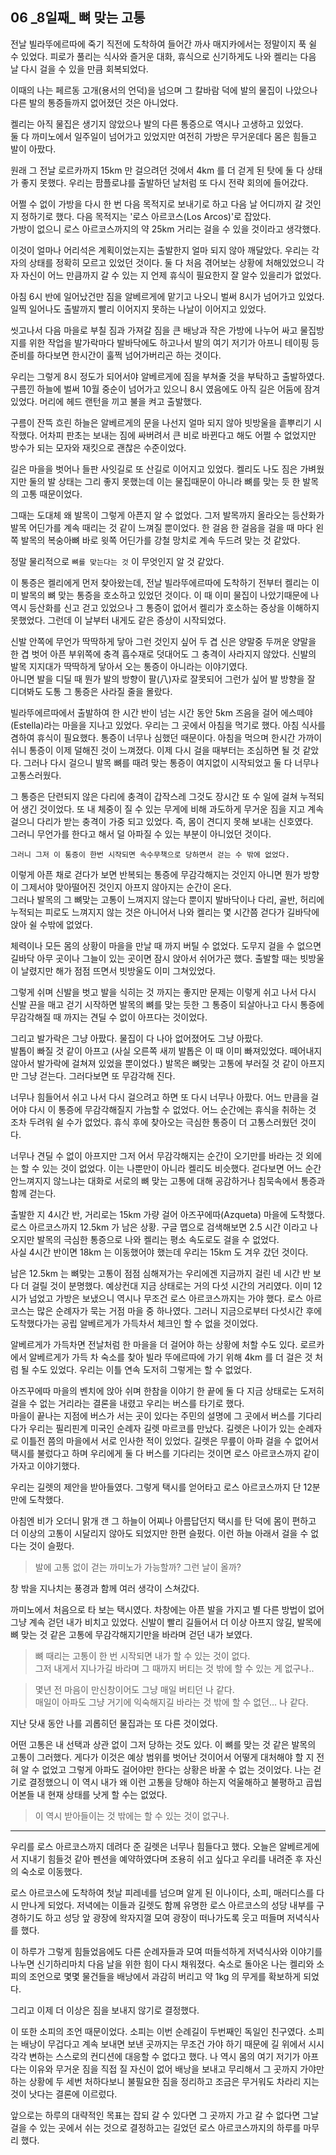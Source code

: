 ## 06 _8일째\_ 뼈 맞는 고통


전날 빌라뚜에르따에 죽기 직전에 도착하여 들어간 까사 매지카에서는 
정말이지 푹 쉴 수 있었다. 피로가 풀리는 식사와 즐거운 대화, 휴식으로 
신기하게도 나와 켈리는 다음 날 다시 걸을 수 있을 만큼 회복되었다.

이때의 나는 페르동 고개(용서의 언덕)을 넘으며 그 칼바람 덕에 
발의 물집이 나았으나 다른 발의 통증들까지 없어졌던 것은 아니었다.

켈리는 아직 물집은 생기지 않았으나 발의 다른 통증으로 역시나 고생하고 있었다.  
둘 다 까미노에서 일주일이 넘어가고 있었지만 여전히 가방은 무거운데다
몸은 힘들고 발이 아팠다.

원래 그 전날 로르카까지 15km 만 걸으려던 것에서 
4km 를 더 걷게 된 탓에 둘 다 상태가 좋지 못했다.
우리는 팜플로냐를 출발하던 날처럼 또 다시 전략 회의에 들어갔다.

어쩔 수 없이 가방을 다시 한 번 다음 목적지로 보내기로 하고
다음 날 어디까지 갈 것인지 정하기로 했다. 
다음 목적지는 '로스 아르코스(Los Arcos)'로 잡았다.  
가방이 없으니 로스 아르코스까지의 약 25km 거리는 걸을 수 있을 것이라고 생각했다.

이것이 얼마나 어리석은 계획이었는지는 출발한지 얼마 되지 않아 
깨달았다. 우리는 각자의 상태를 정확히 모르고 있었던 것이다.
둘 다 처음 겪어보는 상황에 처해있었으니 각자 자신이 
어느 만큼까지 갈 수 있는 지 언제 휴식이 필요한지 잘 알수 있을리가 없었다.

아침 6시 반에 일어났건만 짐을 알베르게에 맡기고 나오니 벌써 8시가 넘어가고 있었다.
일찍 일어나도 출발까지 빨리 이어지지 못하는 나날이 이어지고 있었다.

씻고나서 다음 마을로 부칠 짐과 가져갈 짐을 큰 배낭과 작은 가방에 나누어 싸고
물집방지를 위한 작업을 발가락마다 발바닥에도 하고나서 
발의 여기 저기가 아프니 테이핑 등 준비를 하다보면 
한시간이 훌쩍 넘어가버리곤 하는 것이다.

우리는 그렇게 8시 정도가 되어서야 알베르게에 짐을 부쳐줄 것을 부탁하고 
출발하였다.
구름낀 하늘에 벌써 10월 중순이 넘어가고 있으니
8시 였음에도 아직 길은 어둠에 잠겨있었다.
머리에 헤드 랜턴을 끼고 불을 켜고 출발했다.

구름이 잔뜩 흐린 하늘은 알베르게의 문을 나선지 얼마 되지 않아 
빗방울을 흩뿌리기 시작했다.
어차피 판초는 보내는 짐에 싸버려서 큰 비로 바뀐다고 해도 어쩔 수 없었지만 
방수가 되는 모자와 재킷으로 괜찮은 수준이었다.

길은 마을을 벗어나 들판 사잇길로 또 산길로 이어지고 있었다.
켈리도 나도 짐은 가벼웠지만 둘의 발 상태는 그리 좋지 못했는데 
이는 물집때문이 아니라 뼈를 맞는 듯 한 발목의 고통 때문이었다.

그때는 도대체 왜 발목이 그렇게 아픈지 알 수 없었다. 
그저 발목까지 올라오는 등산화가 발목 어딘가를 
계속 때리는 것 같이 느껴질 뿐이었다.
한 걸음 한 걸음을 걸을 때 마다 왼쪽 발목의 복숭아뼈 바로 윗쪽 어딘가를
강철 망치로 계속 두드려 맞는 것 같았다.

정말 물리적으로 ```뼈를 맞는다는 것``` 이 무엇인지 알 것 같았다.

이 통증은 켈리에게 먼저 찾아왔는데, 전날 빌라뚜에르따에 도착하기 전부터 
켈리는 이미 발목의 뼈 맞는 통증을 호소하고 있었던 것이다. 
이 때 이미 물집이 나았기때문에 나 역시 등산화를 신고 걷고 있었으나 
그 통증이 없어서 켈리가 호소하는 증상을 이해하지 못했었다.
그런데 이 날부터 내게도 같은 증상이 시작되었다.

신발 안쪽에 무언가 딱딱하게 닿아 그런 것인지 싶어 
두 겹 신은 양말중 두꺼운 양말을 한 겹 벗어 아픈 부위쪽에 충격 흡수재로
덧대어도 그 충격이 사라지지 않았다.
신발의 발목 지지대가 딱딱하게 닿아서 오는 통증이 아니라는 이야기였다.  
아니면 발을 디딜 때 뭔가 발의 방향이 팔(八)자로 잘못되어 그런가 싶어
발 방향을 잘 디뎌봐도 도통 그 통증은 사라질 줄을 몰랐다.

빌라뚜에르따에서 출발하여 한 시간 반이 넘는 시간 동안 
5km 즈음을 걸어 에스떼야(Estella)라는 마을을 지나고 있었다.
우리는 그 곳에서 아침을 먹기로 했다. 아침 식사를 겸하여 휴식이 필요했다. 
통증이 너무나 심했던 때문이다. 
아침을 먹으며 한시간 가까이 쉬니 통증이 이제 덜해진 것이 느껴졌다.
이제 다시 걸을 때부터는 조심하면 될 것 같았다.
그러나 다시 걸으니 발목 뼈를 때려 맞는 통증이 여지없이 시작되었고 
둘 다 너무나 고통스러웠다.

그 통증은 단련되지 않은 다리에 충격이 갑작스레 그것도 장시간
또 수 일에 걸쳐 누적되어 생긴 것이었다.
또 내 체중이 질 수 있는 무게에 비해 과도하게 무거운 짐을 지고 계속 걸으니 
다리가 받는 충격이 가중 되고 있었다. 즉, 몸이 견디지 못해 보내는 신호였다.  
그러니 무언가를 한다고 해서 덜 아파질 수 있는 부분이 아니었던 것이다.


    그러니 그저 이 통증이 한번 시작되면 속수무책으로 당하면서 걷는 수 밖에 없었다.

이렇게 아픈 채로 걷다가 보면 반복되는 통증에 무감각해지는 것인지 
아니면 뭔가 방향이 그제서야 맞아떨어진 것인지 아프지 않아지는 순간이 온다.  
그러나 발목의 그 뼈맞는 고통이 느껴지지 않는다 뿐이지 발바닥이나 다리, 골반, 허리에
누적되는 피로도 느껴지지 않는 것은 아니어서 
나와 켈리는 몇 시간쯤 걷다가 길바닥에 앉아 쉴 수밖에 없었다.

체력이나 모든 몸의 상황이 마을을 만날 때 까지 버틸 수 없었다.
도무지 걸을 수 없으면 길바닥 아무 곳이나 그늘이 있는 곳이면 잠시 앉아서
쉬어가곤 했다.
출발할 때는 빗방울이 날렸지만 해가 점점 뜨면서 빗방울도
이미 그쳐있었다.

그렇게 쉬며 신발을 벗고 발을 식히는 것 까지는 좋지만 문제는 
이렇게 쉬고 나서 다시 신발 끈을 매고 걷기 시작하면
발목의 뼈를 맞는 듯한 그 통증이 되살아나고
다시 통증에 무감각해질 때 까지는 견딜 수 없이 아프다는 것이었다.

그리고 발가락은 그냥 아팠다. 물집이 다 나아 없어졌어도 그냥 아팠다.  
발톱이 빠질 것 같이 아프고
(사실 오른쪽 새끼 발톱은 이 때 이미 빠져있었다. 
떼어내지 않아서 발가락에 걸쳐져 있었을 뿐이었다.)
발목은 뼈맞는 고통에 부러질 것 같이 아프지만 
그냥 걷는다. 그러다보면 또 무감각해 진다.  

너무나 힘들어서 쉬고 나서 다시 걸으려고 하면 또 다시 너무나 아팠다.
어느 만큼을 걸어야 다시 이 통증에 무감각해질지 가늠할 수 없었다.
어느 순간에는 휴식을 취하는 것 조차 두려워 쉴 수가 없었다.
휴식 후에 찾아오는 극심한 통증이 더 고통스러웠던 것이다.

너무나 견딜 수 없이 아프지만 
그저 어서 무감각해지는 순간이 오기만를 바라는 것 외에는 할 수 있는 것이 없었다. 
이는 나뿐만이 아니라 켈리도 비슷했다. 
걷다보면 어느 순간 안느껴지지 않느냐는 대화로 서로의 뼈 맞는 고통에 대해 
공감하거나 침묵속에서 통증과 함께 걷는다.

출발한 지 4시간 반, 거리로는 15km 가량 걸어 아즈꾸에따(Azqueta) 마을에 도착했다.
로스 아르코스까지 12.5km 가 남은 상황. 구글 맵으로 검색해보면 2.5 시간
이라고 나오지만 발목의 극심한 통증으로 나와 켈리는 평소 속도로도 걸을 수 없었다.  
사실 4시간 반이면 18km 는 이동했어야 했는데 우리는 15km 도 겨우 갔던 것이다.  

남은 12.5km 는 뼈맞는 고통이 점점 심해져가는 우리에겐 
지금까지 걸린 네 시간 반 보다 더 걸릴 것이 분명했다.
예상컨대 지금 상태로는 거의 다섯 시간의 거리였다. 
이미 12시가 넘었고 가방은 보냈으니 역시나 무조건 로스 아르코스까지는 가야 했다.
로스 아르코스는 많은 순례자가 묵는 거점 마을 중 하나였다.
그러니 지금으로부터 다섯시간 후에 도착했다가는 
공립 알베르게가 가득차서 체크인 할 수 없을 것이었다.

알베르게가 가득차면 전날처럼 한 마을을 더 걸어야 하는 상황에 처할 수도 있다.
로르카에서 알베르게가 가득 차 숙소를 찾아 빌라 뚜에르따에 가기 위해 
4km 를 더 걸은 것 처럼 될 수도 있었다.
우리는 이틀 연속 도저히 그렇게는 할 수 없었다.

아즈꾸에따 마을의 벤치에 앉아 쉬며 한참을 이야기 한 끝에 
둘 다 지금 상태로는 도저히 걸을 수 없는 거리라는 결론을 내렸고 
우리는 버스를 타기로 했다.  
마을이 끝나는 지점에 버스가 서는 곳이 있다는 주민의 설명에 그 곳에서
버스를 기다리다가 우리는 필리핀계 미국인 순례자 길렛 마르코를 만났다.
길렛은 나이가 있는 순례자로 이틀전 쯤의 마을에서 서로 인사한 적이 있었다.
길렛은 무릎이 아파 걸을 수 없어서 택시를 불렀다고 하며
우리에게 둘 다 버스를 기다리는 것이면 로스 아르코스까지 같이 가자고 이야기했다.

우리는 길렛의 제안을 받아들였다.
그렇게 택시를 얻어타고 로스 아르코스까지 단 12분만에 도착했다.

아침엔 비가 오더니 맑개 갠 그 하늘이 어찌나 아름답던지 
택시를 탄 덕에 몸이 편하고 더 이상의 고통이 시달리지 않아도 되었지만 
한편 슬펐다.
이런 하늘 아래서 걸을 수 없다는 것이 슬펐다. 



> 발에 고통 없이 걷는 까미노가 가능할까? 그런 날이 올까?

창 밖을 지나치는 풍경과 함께 여러 생각이 스쳐갔다.  

까미노에서 처음으로 타 보는 택시였다. 
차창에는 아픈 발을 가지고 별 다른 방법이 없어 그냥 계속 걷던 내가 비치고 있었다.
신발이 빨리 길들어서 더 이상 아프지 않길, 
발목에 뼈 맞는 것 같은 고통에 무감각해지기만을 바라며 걷던 내가 보였다.  

> 뼈 때리는 고통이 한 번 시작되면 내가 할 수 있는 것이 없다.   
그저 내게서 지나가길 바라며 
> 그 때까지 버티는 것 밖에 할 수 있는 게 없구나..

> 몇년 전 마음이 만신창이어도 그냥 매일 버티던 나 같다.  
> 매일이 아파도 그냥 거기에 익숙해지길 바라는 것 밖에 할 수 없던... 나 같다.

지난 닷새 동안 나를 괴롭히던 물집과는 또 다른 것이었다. 

어떤 고통은 내 선택과 상관 없이 그저 당하는 것도 있다.
이 뼈를 맞는 것 같은 발목의 고통이 그러했다.
게다가 이것은 예상 범위를 벗어난 것이어서 어떻게 대처해야 할 지 전혀 알 수 없었고
그렇게 아파도 걸어야만 한다는 상황은 바꿀 수 없는 것이었다.
나는 걷기로 결정했으니 이 역시 내가 왜 이런 고통을 당해야 하는지 
억울해하고 불평하고 곱씹어본들 내 현재 상태를 낫게 할 수는 없었다.  


> 이 역시 받아들이는 것 밖에는 할 수 있는 것이 없구나.

--- 
우리를 로스 아르코스까지 데려다 준 길렛은 너무나 힘들다고 했다. 
오늘은 알베르게에서 지내기 힘들것 같아 펜션을 예약하였다며 
조용히 쉬고 싶다고 우리를 내려준 후 자신의 숙소로 이동했다.

로스 아르코스에 도착하여 첫날 피레네를 넘으며 알게 된 
이나이다, 소피, 매러디스를 다시 만나게 되었다.
저녁에는 이들과 길렛도 함께 유명한 로스 아르코스의 성당 내부를 구경하기도 하고
성당 앞 광장에 왁자지껄 모여 광장이 떠나가도록 웃고 떠들며 저녁식사를 했다.

이 하루가 그렇게 힘들었음에도 다른 순례자들과 모여 떠들석하게 저녁식사와
이야기를 나누면 신기하리마치 다음 날을 위한 힘이 다시 채워졌다.
숙소로 돌아온 나는 켈리와 소피의 조언으로 몇몇 물건들을 배낭에서
과감히 버리고 약 1kg 의 무게를 확보하게 되었다.

그리고 이제 더 이상은 짐을 보내지 않기로 결정했다.

이 또한 소피의 조언 때문이었다. 소피는 이번 순례길이 두번째인 독일인 친구였다.
소피는 배낭이 무겁다고 계속 보내면 보낸 곳까지는 무조건 가야 하기 때문에
길 위에서 시시각각 변하는 스스로의 컨디션에 대응할 수 없다고 했다.
나 역시 몸의 여기 저기가 아프다는 이유와 무거운 짐을 직접 질 자신이 없어
배낭을 보내고 무리해서 그 곳까지 가야만 하는 상황에 두 세번 처하다보니 
불필요한 짐을 정리하고 조금은 무거워도 차라리 지는 것이 낫다는 결론에 
이르렀다.

앞으로는 하루의 대략적인 목표는 잡되 갈 수 있다면 그 곳까지 가고
갈 수 없다면 그날 걸을 수 있는 곳에서 쉬는 것으로 결정하고는 
길었던 로스 아르코스까지의 하루를 마무리 했다. 